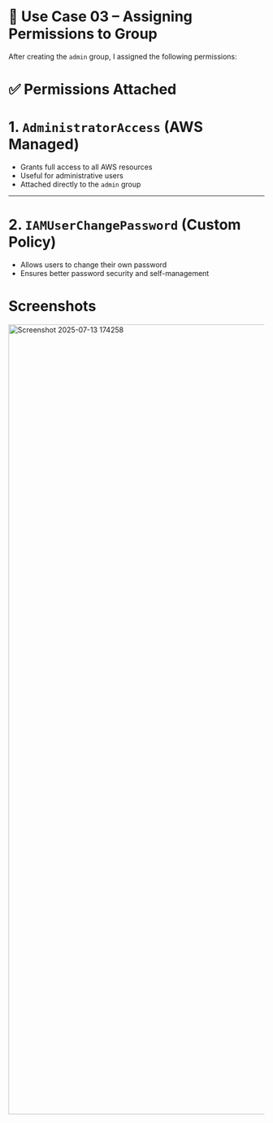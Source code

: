 # 🔐 Use Case 03 – Assigning Permissions to Group

After creating the `admin` group, I assigned the following permissions:



# ✅ Permissions Attached

# 1. `AdministratorAccess` (AWS Managed)
- Grants full access to all AWS resources
- Useful for administrative users
- Attached directly to the `admin` group

---

# 2. `IAMUserChangePassword` (Custom Policy)
- Allows users to change their own password
- Ensures better password security and self-management

# Screenshots
<img width="2833" height="1552" alt="Screenshot 2025-07-13 174258" src="https://github.com/user-attachments/assets/7cf8310f-493d-4e9e-90a9-d2755fcbc02d" />
